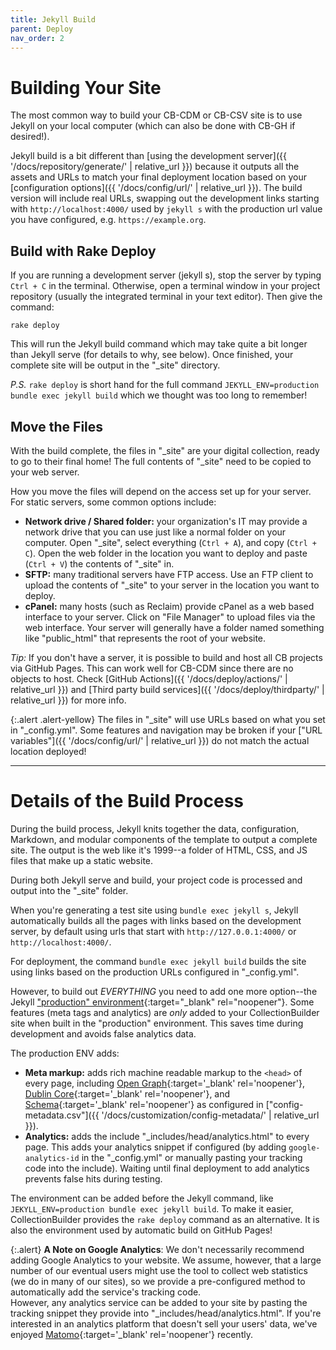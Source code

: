 ```yaml
---
title: Jekyll Build
parent: Deploy
nav_order: 2
---
```


# Building Your Site 

The most common way to build your CB-CDM or CB-CSV site is to use Jekyll on your local computer (which can also be done with CB-GH if desired!).

Jekyll build is a bit different than [using the development server]({{ '/docs/repository/generate/' | relative_url }}) because it outputs all the assets and URLs to match your final deployment location based on your [configuration options]({{ '/docs/config/url/' | relative_url }}).
The build version will include real URLs, swapping out the development links starting with `http://localhost:4000/` used by `jekyll s` with the production url value you have configured, e.g. `https://example.org`.

## Build with Rake Deploy

If you are running a development server (jekyll s), stop the server by typing `Ctrl + C` in the terminal.
Otherwise, open a terminal window in your project repository (usually the integrated terminal in your text editor). 
Then give the command:

```
rake deploy
```

This will run the Jekyll build command which may take quite a bit longer than Jekyll serve (for details to why, see below). 
Once finished, your complete site will be output in the "_site" directory.

*P.S.* `rake deploy` is short hand for the full command `JEKYLL_ENV=production bundle exec jekyll build` which we thought was too long to remember!

## Move the Files

With the build complete, the files in "_site" are your digital collection, ready to go to their final home! 
The full contents of "_site" need to be copied to your web server.

How you move the files will depend on the access set up for your server. 
For static servers, some common options include:

- **Network drive / Shared folder:** your organization's IT may provide a network drive that you can use just like a normal folder on your computer. Open "_site", select everything (`Ctrl + A`), and copy (`Ctrl + C`). Open the web folder in the location you want to deploy and paste (`Ctrl + V`) the contents of "_site" in.
- **SFTP:** many traditional servers have FTP access. Use an FTP client to upload the contents of "_site" to your server in the location you want to deploy.
- **cPanel:** many hosts (such as Reclaim) provide cPanel as a web based interface to your server. Click on "File Manager" to upload files via the web interface. Your server will generally have a folder named something like "public_html" that represents the root of your website. 

*Tip:* If you don't have a server, it is possible to build and host all CB projects via GitHub Pages. 
This can work well for CB-CDM since there are no objects to host. 
Check [GitHub Actions]({{ '/docs/deploy/actions/' | relative_url }}) and [Third party build services]({{ '/docs/deploy/thirdparty/' | relative_url }}) for more info.

{:.alert .alert-yellow}
The files in "_site" will use URLs based on what you set in "_config.yml".
Some features and navigation may be broken if your ["URL variables"]({{ '/docs/config/url/' | relative_url }}) do not match the actual location deployed!

--------------

# Details of the Build Process

During the build process, Jekyll knits together the data, configuration, Markdown, and modular components of the template to output a complete site.
The output is the web like it's 1999--a folder of HTML, CSS, and JS files that make up a static website.

During both Jekyll serve and build, your project code is processed and output into the "_site" folder.

When you're generating a test site using `bundle exec jekyll s`, Jekyll automatically builds all the pages with links based on the development server, by default using urls that start with `http://127.0.0.1:4000/` or `http://localhost:4000/`. 

For deployment, the command `bundle exec jekyll build` builds the site using links based on the production URLs configured in "_config.yml".

However, to build out *EVERYTHING* you need to add one more option--the Jekyll ["production" environment](https://jekyllrb.com/docs/configuration/environments/){:target="_blank" rel="noopener"}.
Some features (meta tags and analytics) are *only* added to your CollectionBuilder site when built in the "production" environment.
This saves time during development and avoids false analytics data.

The production ENV adds:

- **Meta markup:** adds rich machine readable markup to the `<head>` of every page, including [Open Graph](https://opengraphprotocol.org/){:target='_blank' rel='noopener'}, [Dublin Core](https://www.dublincore.org/specifications/dublin-core/dcmi-terms/){:target='_blank' rel='noopener'}, and [Schema](https://schema.org/){:target='_blank' rel='noopener'} as configured in ["config-metadata.csv"]({{ '/docs/customization/config-metadata/' | relative_url }}).
- **Analytics:** adds the include "_includes/head/analytics.html" to every page. This adds your analytics snippet if configured (by adding `google-analytics-id` in the "_config.yml" or manually pasting your tracking code into the include). Waiting until final deployment to add analytics prevents false hits during testing.

The environment can be added before the Jekyll command, like `JEKYLL_ENV=production bundle exec jekyll build`. 
To make it easier, CollectionBuilder provides the `rake deploy` command as an alternative.
It is also the environment used by automatic build on GitHub Pages!

{:.alert}
**A Note on Google Analytics**: We don't necessarily recommend adding Google Analytics to your website. 
We assume, however, that a large number of our eventual users might use the tool to collect web statistics (we do in many of our sites), so we provide a pre-configured method to automatically add the service's tracking code. <br>
However, any analytics service can be added to your site by pasting the tracking snippet they provide into "_includes/head/analytics.html".
If you're interested in an analytics platform that doesn't sell your users' data, we've enjoyed [Matomo](https://matomo.org/){:target='_blank' rel='noopener'} recently.
